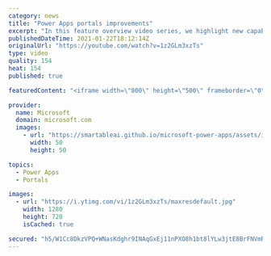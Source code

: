```yaml
---
category: news
title: "Power Apps portals improvements"
excerpt: "In this feature overview video series, we highlight new capabilities included in the latest update to Microsoft Power Apps.  Power Apps portals improvements bring new capabilities for makers and developers by providing a new identity management configuration experience with enhanced functionality to"
publishedDateTime: 2021-01-22T18:12:14Z
originalUrl: "https://youtube.com/watch?v=1z2GLm3xzTs"
type: video
quality: 154
heat: 154
published: true

featuredContent: "<iframe width=\"800\" height=\"500\" frameborder=\"0\" src=\"https://www.youtube.com/embed/1z2GLm3xzTs\" allow=\"accelerometer; autoplay; encrypted-media; gyroscope; picture-in-picture\" allowfullscreen></iframe>"

provider:
  name: Microsoft
  domain: microsoft.com
  images:
    - url: "https://smartableai.github.io/microsoft-power-apps/assets/images/organizations/microsoft.com-50x50.jpg"
      width: 50
      height: 50

topics:
  - Power Apps
  - Portals

images:
  - url: "https://i.ytimg.com/vi/1z2GLm3xzTs/maxresdefault.jpg"
    width: 1280
    height: 720
    isCached: true

secured: "h5/W1Cc8DkzVPQ+WNasKdghr9INAqGxEj11nPXO8h1bt8lYLw3jtE8BrFNVmRjzYoWfMdpc5vU+zF4PASHpZOOPzpuD3i3DOSoG13sFD3zwgUPaFuWehVK8xCAwX9sxhRZ+tFwWEkIvdPZkoub77+xsmVEpc50tYUFyihSpHEP7KBeQJjsGnoUDyCQUpHZodE1xARy0RimKS74OiJQsgB93qaDZ8FaE7zHQDOMlJLY2c6vRptl/a6ArqHlMnhwlmkoebE4Et2NsQNMAMKIR2Vy0XYnm8TAQrWbwgLz6gMdPh6F/pnrNeXsGmTYh+RqvHG5WW9uZ+epINwzGJQfPu+xc80qmyBowC338n398iKYDPrDfwTtOy/we5GqiKatmnACnAG/5OKJ1bo0OvtXaLcZ3ytzn2xOdUx+nPEDsHDvE=;gAmJYNk3IIiaB1HnE8WoGg=="
---
```


